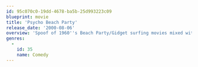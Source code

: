 ```yaml
---
id: 95c070c0-19dd-4678-ba5b-25d993223c09
blueprint: movie
title: 'Psycho Beach Party'
release_date: '2000-08-06'
overview: 'Spoof of 1960''s Beach Party/Gidget surfing movies mixed with slasher horror films. A not-so-innocent girl in 1960''s Malibu becomes the first girl surfer at Malibu Beach, only she suffers from dissociative identity disorder and occasionally her alter ego, a sexually aggressive, foul-speaking girl, comes out. During her "episodes" several beach goers are found murdered.'
genres:
  -
    id: 35
    name: Comedy
---
```

